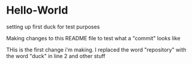 # Hello-World
setting up first duck for test purposes

Making changes to this README file to test what a "commit" looks like

THis is the first change i'm making.  I replaced the word "repository" with the word "duck" in line 2 and other stuff
